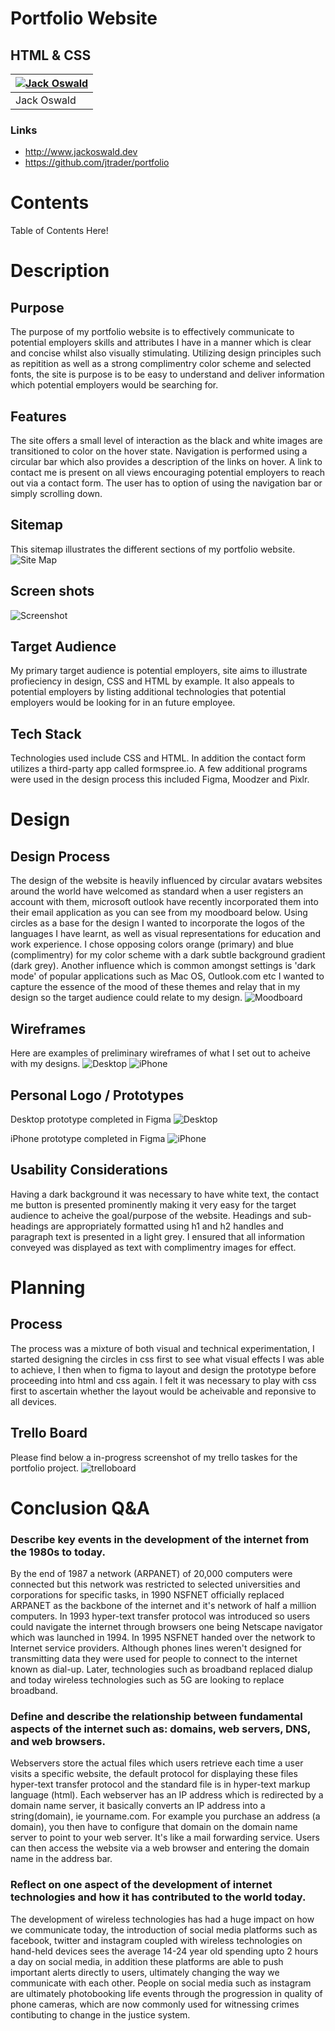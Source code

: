 # Portfolio Website
## HTML & CSS

|[![Jack Oswald](docs/me_bw.jpg)](https://github.com/jtrader) | 
|-----------|
| Jack Oswald|

### Links

- http://www.jackoswald.dev
- https://github.com/jtrader/portfolio

# Contents

Table of Contents Here!



# Description

## Purpose
The purpose of my portfolio website is to effectively communicate to potential employers skills and attributes I have in a manner which is clear and concise whilst also visually stimulating. Utilizing design principles such as repitition as well as a strong complimentry color scheme and selected fonts, the site is purpose is to be easy to understand and deliver information which potential employers would be searching for. 

## Features
The site offers a small level of interaction as the black and white images are transitioned to color on the hover state. Navigation is performed using a circular bar which also provides a description of the links on hover. A link to contact me is present on all views encouraging potential employers to reach out via a contact form. The user has to option of using the navigation bar or simply scrolling down.

## Sitemap
This sitemap illustrates the different sections of my portfolio website.
![Site Map](docs/sitemap/sitemap.png "Site Map")

## Screen shots
![Screenshot](docs/screenshots/screenshots.png "Screenshot")
## Target Audience
My primary target audience is potential employers, site aims to illustrate profieciency in design, CSS and HTML by example. It also appeals to potential employers by listing additional technologies that potential employers would be looking for in an future employee.
## Tech Stack
Technologies used include CSS and HTML. In addition the contact form utilizes a third-party app called formspree.io. A few additional programs were used in the design process this included Figma, Moodzer and Pixlr.
# Design 

## Design Process
The design of the website is heavily influenced by circular avatars websites around the world have welcomed as standard when a user registers an account with them, microsoft outlook have recently incorporated them into their email application as you can see from my moodboard below. Using circles as a base for the design I wanted to incorporate the logos of the languages I have learnt, as well as visual representations for education and work experience. I chose opposing colors orange (primary) and blue (complimentry) for my color scheme with a dark subtle background gradient (dark grey). Another influence which is common amongst settings is 'dark mode' of popular applications such as Mac OS, Outlook.com etc I wanted to capture the essence of the mood of these themes and relay that in my design so the target audience could relate to my design.
![Moodboard](docs/moodboard/Portfolio.jpg "Moodboard")

## Wireframes
Here are examples of preliminary wireframes of what I set out to acheive with my designs.
![Desktop](docs/wireframes/desktop.png "Desktop")
![iPhone](docs/wireframes/iphone.png "iPhone")

## Personal Logo / Prototypes
Desktop prototype completed in Figma
![Desktop](docs/prototype/Desktopl.png "Desktop")

iPhone prototype completed in Figma
![iPhone](docs/prototype/iPhone8l.png "iPhone")

## Usability Considerations
Having a dark background it was necessary to have white text, the contact me button is presented prominently making it very easy for the target audience to acheive the goal/purpose of the website. Headings and sub-headings are appropriately formatted using h1 and h2 handles and paragraph text is presented in a light grey. I ensured that all information conveyed was displayed as text with complimentry images for effect.
# Planning

## Process
The process was a mixture of both visual and technical experimentation, I started designing the circles in css first to see what visual effects I was able to achieve, I then when to figma to layout and design the prototype before proceeding into html and css again. I felt it was necessary to play with css first to ascertain whether the layout would be acheivable and reponsive to all devices.
## Trello Board
Please find below a in-progress screenshot of my trello taskes for the portfolio project.
![trelloboard](docs/sitemap/trello.png "trelloboard")

# Conclusion Q&A

### Describe key events in the development of the internet from the 1980s to today.
By the end of 1987 a network (ARPANET) of 20,000 computers were connected but this network was restricted to selected universities and corporations for specific tasks, in 1990 NSFNET officially replaced ARPANET as the backbone of the internet and it's network of half a million computers. In 1993 hyper-text transfer protocol was introduced so users could navigate the internet through browsers one being Netscape navigator which was launched in 1994. In 1995 NSFNET handed over the network to Internet service providers. Although phones lines weren't designed for transmitting data they were used for people to connect to the internet known as dial-up. Later, technologies such as broadband replaced dialup and today wireless technologies such as 5G are looking to replace broadband.


### Define and describe the relationship between fundamental aspects of the internet such as: domains, web servers, DNS, and web browsers.
Webservers store the actual files which users retrieve each time a user visits a specific website, the default protocol for displaying these files hyper-text transfer protocol and the standard file is in hyper-text markup language (html). Each webserver has an IP address which is redirected by a domain name server, it basically converts an IP address into a string(domain), ie yourname.com. For example you purchase an address (a domain), you then have to configure that domain on the domain name server to point to your web server. It's like a mail forwarding service. Users can then access the website via a web browser and entering the domain name in the address bar.

### Reflect on one aspect of the development of internet technologies and how it has contributed to the world today.
The development of wireless technologies has had a huge impact on how we communicate today, the introduction of social media platforms such as facebook, twitter and instagram coupled with wireless technologies on hand-held devices sees the average 14-24 year old spending upto 2 hours a day on social media, in addition these platforms are able to push important alerts directly to users, ultimately changing the way we communicate with each other. People on social media such as instagram are ultimately photobooking life events through the progression in quality of phone cameras, which are now commonly used for witnessing crimes contibuting to change in the justice system.